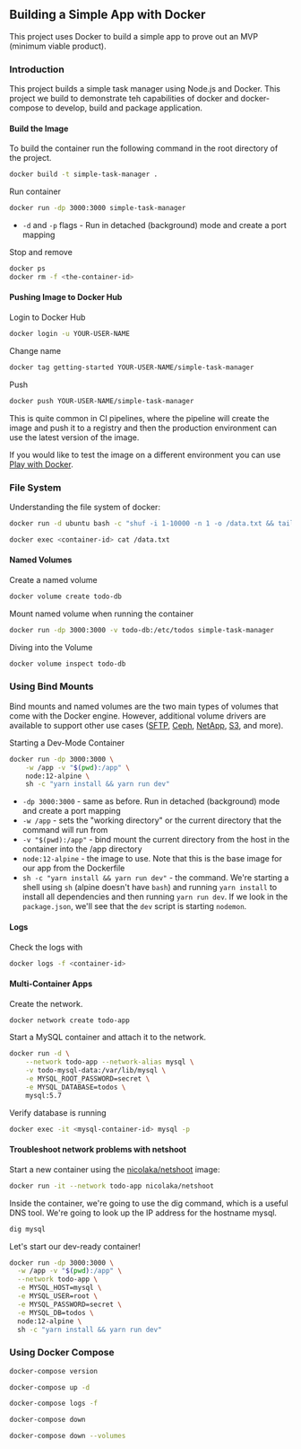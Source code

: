 ## Building a Simple App with Docker 
This project uses Docker to build a simple app to prove out an MVP (minimum viable product).

### Introduction
This project builds a simple task manager using Node.js and Docker. This project we build to demonstrate teh capabilities
of docker and docker-compose to develop, build and package application.

#### Build the Image
To build the container run the following command in the root directory of the project. 

``` bash 
docker build -t simple-task-manager .
```
Run container
``` bash 
docker run -dp 3000:3000 simple-task-manager
```

- `-d` and `-p` flags - Run in detached (background) mode and create a port mapping

Stop and remove
``` bash
docker ps
docker rm -f <the-container-id>
```

#### Pushing  Image to Docker Hub
Login to Docker Hub
``` bash
docker login -u YOUR-USER-NAME
```

Change name
``` bash
docker tag getting-started YOUR-USER-NAME/simple-task-manager
```

Push
``` bash
docker push YOUR-USER-NAME/simple-task-manager
```

This is quite common in CI pipelines, where the pipeline will create the image and push it to a registry and then
the production environment can use the latest version of the image.


If you would like to test the image on a different environment you can use [Play with Docker](https://labs.play-with-docker.com/).



### File System 
Understanding the file system of docker:
``` bash
docker run -d ubuntu bash -c "shuf -i 1-10000 -n 1 -o /data.txt && tail -f /dev/null"
```

``` bash
docker exec <container-id> cat /data.txt
```

#### Named Volumes

Create a named volume
``` bash
docker volume create todo-db
```

Mount named volume when running the container
``` bash
docker run -dp 3000:3000 -v todo-db:/etc/todos simple-task-manager
```

Diving into the Volume

``` bash
docker volume inspect todo-db
```

### Using Bind Mounts

Bind mounts and named volumes are the two main types of volumes that come with the Docker engine. However,
additional volume drivers are available to support other use cases
([SFTP](https://github.com/vieux/docker-volume-sshfs),
[Ceph](https://ceph.com/geen-categorie/getting-started-with-the-docker-rbd-volume-plugin/),
[NetApp](https://netappdvp.readthedocs.io/en/stable/),
[S3](https://github.com/elementar/docker-s3-volume), and more).

Starting a Dev-Mode Container

``` bash
docker run -dp 3000:3000 \
    -w /app -v "$(pwd):/app" \
    node:12-alpine \
    sh -c "yarn install && yarn run dev"
```

- `-dp 3000:3000` - same as before. Run in detached (background) mode and create a port mapping
- `-w /app` - sets the "working directory" or the current directory that the command will run from
- `-v "$(pwd):/app"` - bind mount the current directory from the host in the container into the /app directory
- `node:12-alpine` - the image to use. Note that this is the base image for our app from the Dockerfile
- `sh -c "yarn install && yarn run dev"` - the command. We're starting a shell using
  `sh` (alpine doesn't have `bash`) and running `yarn install` to install all dependencies and then running
  `yarn run dev`. If we look in the `package.json`,  we'll see that the `dev` script is starting `nodemon`.
  
#### Logs
Check the logs with
``` bash
docker logs -f <container-id>
```

#### Multi-Container Apps

Create the network.
``` bash
docker network create todo-app
```

Start a MySQL container and attach it to the network.
``` bash
docker run -d \
    --network todo-app --network-alias mysql \
    -v todo-mysql-data:/var/lib/mysql \
    -e MYSQL_ROOT_PASSWORD=secret \
    -e MYSQL_DATABASE=todos \
    mysql:5.7
```

Verify database is running
``` bash
docker exec -it <mysql-container-id> mysql -p
```


#### Troubleshoot network problems with netshoot
Start a new container using the [nicolaka/netshoot](https://github.com/nicolaka/netshoot) image:
``` bash
docker run -it --network todo-app nicolaka/netshoot
```
Inside the container, we're going to use the dig command, which is a useful DNS tool.
We're going to look up the IP address for the hostname mysql.

``` bash
dig mysql
```

Let's start our dev-ready container!
``` bash
docker run -dp 3000:3000 \
  -w /app -v "$(pwd):/app" \
  --network todo-app \
  -e MYSQL_HOST=mysql \
  -e MYSQL_USER=root \
  -e MYSQL_PASSWORD=secret \
  -e MYSQL_DB=todos \
  node:12-alpine \
  sh -c "yarn install && yarn run dev"
```

### Using Docker Compose
``` bash
docker-compose version
```

``` bash
docker-compose up -d
```
``` bash
docker-compose logs -f
```

``` bash
docker-compose down
```
``` bash
docker-compose down --volumes
``` 
